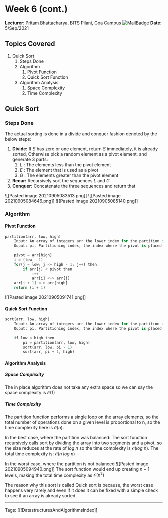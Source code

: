 # Week 6 (cont.)
**Lecturer**: [Pritam Bhattacharya](http://a.impartus.com/#/profile/3467741), BITS Pilani, Goa Campus
[![MailBadge](https://img.shields.io/badge/-pritamb@goa.bits--pilani.ac.in-EA4335?style=for-the-badge&logo=gmail&logoColor=white)](mailto:pritamb@goa.bits-pilani.ac.in)
**Date**: 5/Sep/2021

## Topics Covered
1. Quick Sort
	1. Steps Done
	2. Algorithm
		1. Pivot Function
		2. Quick Sort Function
	3. Algorithm Analysis
		1. Space Complexity
		2. Time Complexity

## Quick Sort
### Steps Done
The actual sorting is done in a divide and conquer fashion denoted by the below steps:
1. **Divide:** If $S$ has zero or one element, return $S$ immediately, it is already sorted, Otherwise pick a random element as a pivot element, and generate 3 parts:
	1. $L$ : The elements less than the pivot element
	2. $E$ : The element that is used as a pivot
	3. $G$ : The elements greater than the pivot element
2. **Recur:** Recursively sort the sequences $L$ and $G$
3. **Conquer:** Concatenate the three sequences and return that

![[Pasted image 20210905083513.png]]
![[Pasted image 20210905084646.png]]
![[Pasted image 20210905085140.png]]

### Algorithm
#### Pivot Function
```python
partition(arr, low, high)
	Input: An array of integers arr the lower index for the partition in the array and high the upper index
	Ouput: pi, Partitioning index, the index where the pivot is placed 
	
	pivot = arr[high]
	i = (low - 1)
	for(j = low; j <= high - 1; j++) then
		if arr[j] < pivot then
			i++
			arr[i] <-> arr[j]
	arr[i + 1] <-> arr[high]
	return (i + 1)
```
![[Pasted image 20210905091741.png]]

#### Quick Sort Function
```python
sort(arr, low, high)
	Input: An array of integers arr the lower index for the partition in the array and high the upper index
	Ouput: pi, Partitioning index, the index where the pivot is placed
	
	if low < high then
		pi = partition(arr, low, high)
		sort(arr, low, pi - 1)
		sort(arr, pi + 1, high)
```


#### Algorithm Analysis
##### Space Complexity
The in place algorithm does not take any extra space so we can say the space complexity is $\mathcal{O}(1)$

##### Time Complexity
The partition function performs a single loop on the array elements, so the total number of operations done on a given level is proportional to n, so the time complexity here is $\mathcal{O}(n)$.

In the best case, where the partition was balanced:
The sort function recursively calls sort by dividing the array into two segments and a pivot, so the size reduces at the rate of $log\ n$ so the time complexity is $\mathcal{O}(log\ n)$.
The total time complexity is: $\mathcal{O}(n\ log\ n)$

In the worst case, where the partition is not balanced
![[Pasted image 20210905094940.png]]
The sort function would end up creating $n - 1$ levels, making the total time complexity as $\mathcal{O}(n^2)$

The reason why this sort is called Quick sort is because, the worst case happens very rarely and even if it does it can be fixed with a simple check to see if an array is already sorted.


---
Tags: [[!DatastructuresAndAlgorithmsIndex]]